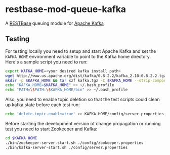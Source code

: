 # restbase-mod-queue-kafka
A [RESTBase](https://github.com/wikimedia/restbase) queuing module for
[Apache Kafka](http://kafka.apache.org/)


## Testing

For testing locally you need to setup and start Apache Kafka and set the 
`KAFKA_HOME` environment variable to point to the Kafka home directory.
Here's a sample script you need to run:

```bash
export KAFKA_HOME=<your desired kafka install path>
wget http://www.us.apache.org/dist/kafka/0.8.2.2/kafka_2.10-0.8.2.2.tgz -O kafka.tgz
mkdir -p $KAFKA_HOME && tar xzf kafka.tgz -C $KAFKA_HOME --strip-components 1
echo "KAFKA_HOME=$KAFKA_HOME" >> ~/.bash_profile
echo "PATH=\$PATH:\$KAFKA_HOME/bin" >> ~/.bash_profile
```

Also, you need to enable topic deletion so that the test scripts could clean up
kafka state before each test run:

```bash
echo 'delete.topic.enable=true' >> KAFKA_HOME/config/server.properties
```

Before starting the development version of change propagation or running
test you need to start Zookeeper and Kafka:

```bash
cd $KAFKA_HOME
./bin/zookeeper-server-start.sh ./config/zookeeper.properties
./bin/kafka-server-start.sh ./config/server.properties
```

